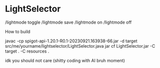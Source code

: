 # LightSelector

/lightmode toggle
/lightmode save
/lightmode on
/lightmode off

How to build

javac -cp spigot-api-1.20.1-R0.1-20230921.163938-66.jar -d target src/me/yourname/lightselector/LightSelector.java
jar cf LightSelector.jar -C target . -C resources .

idk you should not care (shitty coding with AI bruh moment)
